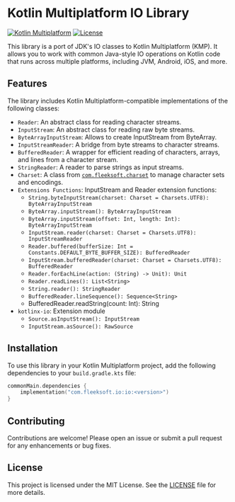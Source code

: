 # Kotlin Multiplatform IO Library

[![Kotlin Multiplatform](https://img.shields.io/badge/Kotlin-Multiplatform-blueviolet)](https://kotlinlang.org/docs/multiplatform.html)
[![License](https://img.shields.io/badge/license-MIT-green.svg)](LICENSE.md)

This library is a port of JDK's IO classes to Kotlin Multiplatform (KMP). It allows you to work with common Java-style IO operations on Kotlin code that runs across multiple platforms, including JVM, Android, iOS, and more.

## Features

The library includes Kotlin Multiplatform-compatible implementations of the following classes:

- `Reader`: An abstract class for reading character streams.
- `InputStream`: An abstract class for reading raw byte streams.
- `ByteArrayInputStream`: Allows to create InputStream from ByteArray.
- `InputStreamReader`: A bridge from byte streams to character streams.
- `BufferedReader`: A wrapper for efficient reading of characters, arrays, and lines from a character stream.
- `StringReader`: A reader to parse strings as input streams.
- `Charset`: A class from [`com.fleeksoft.charset`](https://github.com/fleeksoft/charset) to manage character sets and encodings.
- `Extensions Functions`: InputStream and Reader extension functions:
    - `String.byteInputStream(charset: Charset = Charsets.UTF8): ByteArrayInputStream`
    - `ByteArray.inputStream(): ByteArrayInputStream`
    - `ByteArray.inputStream(offset: Int, length: Int): ByteArrayInputStream`
    - `InputStream.reader(charset: Charset = Charsets.UTF8): InputStreamReader`
    - `Reader.buffered(bufferSize: Int = Constants.DEFAULT_BYTE_BUFFER_SIZE): BufferedReader`
    - `InputStream.bufferedReader(charset: Charset = Charsets.UTF8): BufferedReader`
    - `Reader.forEachLine(action: (String) -> Unit): Unit`
    - `Reader.readLines(): List<String>`
    - `String.reader(): StringReader`
    - `BufferedReader.lineSequence(): Sequence<String>`
    - BufferedReader.readString(count: Int): String
- `kotlinx-io`: Extension module
    - `Source.asInputStream(): InputStream`
    - `InputStream.asSource(): RawSource`

## Installation

To use this library in your Kotlin Multiplatform project, add the following dependencies to your `build.gradle.kts` file:

```kotlin
commonMain.dependencies {
    implementation("com.fleeksoft.io:io:<version>")
}
```

## Contributing
Contributions are welcome! Please open an issue or submit a pull request for any enhancements or bug fixes.

## License
This project is licensed under the MIT License. See the [LICENSE](LICENSE.md) file for more details.